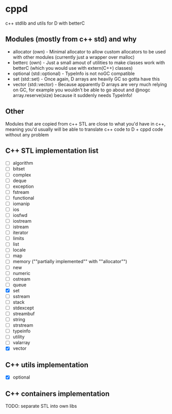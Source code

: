 # cppd
c++ stdlib and utils for D with betterC

## Modules (mostly from c++ std) and why
- allocator (own) - Minimal allocator to allow custom allocators to be used with other modules (currently just a wrapper over malloc)
- betterc (own) - Just a small amout of utilities to make classes work with betterC (which you would use with extern(C++) classes)
- optional (std::optional) - TypeInfo is not noGC compatible
- set (std::set) - Once again, D arrays are heavily GC so gotta have this 
- vector (std::vector) - Because apparently D arrays are very much relying on GC, for example you wouldn't be able to go about and @nogc array.reserve(size) because it suddenly needs TypeInfo!

## Other
Modules that are copied from c++ STL are close to what you'd have in c++, meaning you'd usually will be able to translate c++ code to D + cppd code without any problem

## C++ STL implementation list
- [ ] algorithm
- [ ] bitset
- [ ] complex
- [ ] deque
- [ ] exception
- [ ] fstream
- [ ] functional
- [ ] iomanip
- [ ] ios
- [ ] iosfwd
- [ ] iostream
- [ ] istream
- [ ] iterator
- [ ] limits
- [ ] list
- [ ] locale
- [ ] map
- [ ] memory (""partially implemented"" with ""allocator"")
- [ ] new
- [ ] numeric
- [ ] ostream
- [ ] queue
- [x] set
- [ ] sstream
- [ ] stack
- [ ] stdexcept
- [ ] streambuf
- [ ] string
- [ ] strstream
- [ ] typeinfo
- [ ] utility
- [ ] valarray
- [x] vector

## C++ utils implementation
- [x] optional

## C++ containers implementation
TODO: separate STL into own libs
